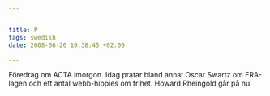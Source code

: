 ```yaml
--- 


title: P 
tags: swedish 
date: 2008-06-26 10:38:45 +02:00 

---
```


Föredrag om ACTA imorgon. Idag pratar bland annat Oscar Swartz om FRA-lagen och ett antal webb-hippies om frihet. Howard Rheingold går på nu. 